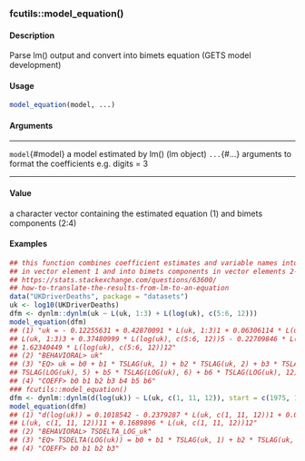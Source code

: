 ### fcutils::model_equation()

#### Description

Parse lm() output and convert into bimets equation (GETS model
development)

#### Usage

``` R
model_equation(model, ...)
```

#### Arguments

  ----------------- ------------------------------------------------------
  `model`{#model}   a model estimated by lm() (lm object)
  `...`{#...}       arguments to format the coefficients e.g. digits = 3
  ----------------- ------------------------------------------------------

#### Value

a character vector containing the estimated equation (1) and bimets
components (2:4)

#### Examples

``` R
## this function combines coefficient estimates and variable names into an equation
## in vector element 1 and into bimets components in vector elements 2-4.
## https://stats.stackexchange.com/questions/63600/
## how-to-translate-the-results-from-lm-to-an-equation
data("UKDriverDeaths", package = "datasets")
uk <- log10(UKDriverDeaths)
dfm <- dynlm::dynlm(uk ~ L(uk, 1:3) + L(log(uk), c(5:6, 12)))
model_equation(dfm)
## (1) "uk = - 0.12255631 + 0.42870091 * L(uk, 1:3)1 + 0.06306114 * L(uk, 1:3)2 - 0.09778518 *
## L(uk, 1:3)3 + 0.37480999 * L(log(uk), c(5:6, 12))5 - 0.22709846 * L(log(uk), c(5:6, 12))6 +
## 1.62340449 * L(log(uk), c(5:6, 12))12"
## (2) "BEHAVIORAL> uk"
## (3) "EQ> uk = b0 + b1 * TSLAG(uk, 1) + b2 * TSLAG(uk, 2) + b3 * TSLAG(uk, 3) + b4 *
## TSLAG(LOG(uk), 5) + b5 * TSLAG(LOG(uk), 6) + b6 * TSLAG(LOG(uk), 12)"
## (4) "COEFF> b0 b1 b2 b3 b4 b5 b6"
### fcutils::model_equation()
dfm <- dynlm::dynlm(d(log(uk)) ~ L(uk, c(1, 11, 12)), start = c(1975, 1), end = c(1982, 12))
model_equation(dfm)
## (1) "d(log(uk)) = 0.1018542 - 0.2379287 * L(uk, c(1, 11, 12))1 + 0.0368355 *
## L(uk, c(1, 11, 12))11 + 0.1689896 * L(uk, c(1, 11, 12))12"
## (2) "BEHAVIORAL> TSDELTA_LOG_uk"
## (3) "EQ> TSDELTA(LOG(uk)) = b0 + b1 * TSLAG(uk, 1) + b2 * TSLAG(uk, 11) + b3 * TSLAG(uk, 12)"
## (4) "COEFF> b0 b1 b2 b3"
```
